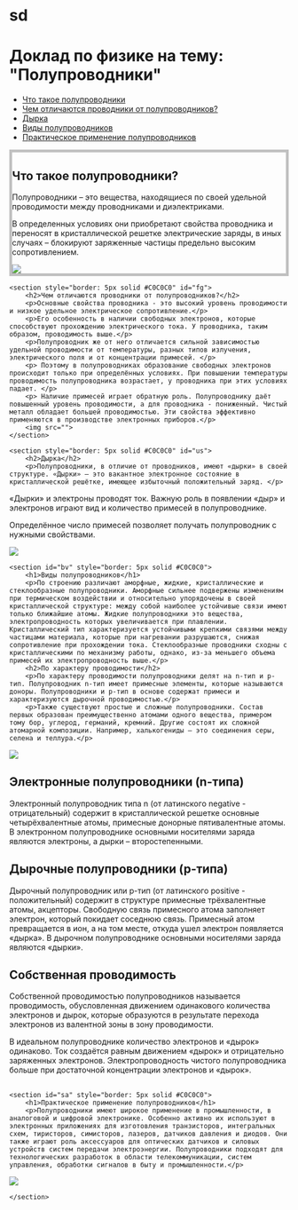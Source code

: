 # sd
<!DOCTYPE html>
<html lang="en">
<head>
    <link rel="stylesheet" href="ghh.css">
    <meta charset="UTF-8">
    <title>Доклад по физике</title>
</head>
<body>
<div>
    <h1>Доклад по физике на тему: "Полупроводники"</h1>
<nav>
    <ul>
        <li><a href="#df">Что такое полупроводники</a></li>
        <li><a href="#fg">Чем отличаются проводники от полупроводников?</a></li>
        <li><a href="#us">Дырка</a></li>
        <li><a href="#bv">Виды полупроводников</a></li>
        <li><a href="#sa">Практическое применение полупроводников</a></li>
    </ul>


</nav>
<section style="border: 5px solid #C0C0C0">
    <h2 id="df">Что такое полупроводники?</h2>
    <p>Полупроводники – это вещества, находящиеся по своей удельной проводимости между проводниками и диэлектриками.</p>
    <p>В определенных условиях они приобретают свойства проводника и переносят в кристаллической решетке электрические заряды, в иных случаях – блокируют заряженные частицы предельно высоким сопротивлением. </p>
    <img src="https://dip8.ru/upload/medialibrary/068/4w4ik89zpvmt99w3uagcpsqhax6qzm6r/Germaniy.jpg">
</section>
    
    <section style="border: 5px solid #C0C0C0" id="fg">
        <h2>Чем отличаются проводники от полупроводников?</h2>
        <p>Основные свойства проводника - это высокий уровень проводимости и низкое удельное электрическое сопротивление.</p>
        <p>Его особенность в наличии свободных электронов, которые способствуют прохождению электрического тока. У проводника, таким образом, проводимость выше.</p>
        <p>Полупроводник же от него отличается сильной зависимостью удельной проводимости от температуры, разных типов излучения, электрического поля и от концентрации примесей. </p>
        <p> Поэтому в полупроводниках образование свободных электронов происходит только при определённых условиях. При повышении температуры проводимость полупроводника возрастает, у проводника при этих условиях падает. </p>
        <p> Наличие примесей играет обратную роль. Полупроводнику даёт повышенный уровень проводимости, а для проводника - пониженный. Чистый металл обладает большей проводимостью. Эти свойства эффективно применяются в производстве электронных приборов.</p>
        <img src="">
    </section>

    <section style="border: 5px solid #C0C0C0" id="us">
        <h2>Дырка</h2>
        <p>Полупроводники, в отличие от проводников, имеют «дырки» в своей структуре. «Дырки» – это вакантное электронное состояние в кристаллической решётке, имеющее избыточный положительный заряд. </p>
<p>«Дырки» и электроны проводят ток. Важную роль в появлении «дыр» и электронов играют вид и количество примесей в полупроводнике. </p>
        <p> Определённое число примесей позволяет получать полупроводник с нужными свойствами.</p>
        <img src="https://dip8.ru/upload/medialibrary/1c8/ijjb2vgooc0pgk6zfz6m5lfs5nwur4pz/Dyrka.jpg">
    </section>

    <section id="bv" style="border: 5px solid #C0C0C0">
        <h1>Виды полупроводников</h1>
        <p>По строению различают аморфные, жидкие, кристаллические и стеклообразные полупроводники. Аморфные сильнее подвержены изменениям при термическом воздействии и относительно упорядочены в своей кристаллической структуре: между собой наиболее устойчивые связи имеют только ближайшие атомы. Жидкие полупроводники это вещества, электропроводность которых увеличивается при плавлении. Кристаллический тип характеризуется устойчивыми крепкими связями между частицами материала, которые при нагревании разрушаются, снижая сопротивление при прохождении тока. Стеклообразные проводники сходны с кристаллическими по механизму работы, однако, из-за меньшего объема примесей их электропроводность выше.</p>
        <h2>По характеру проводимости</h2>
        <p>По характеру проводимости полупроводники делят на n-тип и р-тип. Полупроводник n-тип имеет примесные элементы, которые называются доноры. Полупроводники и р-тип в основе содержат примеси и характеризуются дырочной проводимостью.</p>
        <p>Также существуют простые и сложные полупроводники. Состав первых образован преимущественно атомами одного вещества, примером тому бор, углерод, германий, кремний. Другие состоят их сложной атомарной композиции. Например, халькогениды – это соединения серы, селена и теллура.</p>
<img src="https://dip8.ru/upload/medialibrary/4bb/g53ol583dayb1y0gr0ctycd513exfm0z/Sobstvennaya-i-primesnaya-provodimost.jpg">

<h2>Электронные полупроводники (n-типа)</h2>
        <p>Электронный полупроводник типа n (от латинского negative - отрицательный) содержит в кристаллической решетке основные четырёхвалентные атомы, примесные донорные пятивалентные атомы. В электронном полупроводнике основными носителями заряда являются электроны, а дырки – второстепенными.</p>
<h2>Дырочные полупроводники (р-типа)</h2>
<p>Дырочный полупроводник или р-тип (от латинского positive - положительный) содержит в структуре примесные трёхвалентные атомы, акцепторы. Свободную связь примесного атома заполняет электрон, который покидает соседнюю связь. Примесный атом превращается в ион, а на том месте, откуда ушел электрон появляется «дырка». В дырочном полупроводнике основными носителями заряда являются «дырки».</p>
<h2>Собственная проводимость</h2>
<p>Собственной проводимостью полупроводников называется проводимость, обусловленная движением одинакового количества электронов и дырок, которые образуются в результате перехода электронов из валентной зоны в зону проводимости.</p>
<p> В идеальном полупроводнике количество электронов и «дырок» одинаково. Ток создаётся равным движением «дырок» и отрицательно заряженных электронов. Электропроводность чистого полупроводника больше при достаточной концентрации электронов и «дырок».</p>
        <h2></h2>
    </section>

    <section id="sa" style="border: 5px solid #C0C0C0">
        <h1>Практическое применение полупроводников</h1>
        <p>Полупроводники имеют широкое применение в промышленности, в аналоговой и цифровой электронике. Особенно активно их используют в электронных приложениях для изготовления транзисторов, интегральных схем, тиристоров, симисторов, лазеров, датчиков давления и диодов. Они также играют роль аксессуаров для оптических датчиков и силовых устройств систем передачи электроэнергии. Полупроводники подходят для технологических разработок в области телекоммуникации, систем управления, обработки сигналов в быту и промышленности.</p>
<img src="https://avatars.mds.yandex.net/i?id=b94e3166de9c764457f4cbaea83749fd28939274-10384982-images-thumbs&n=13">

    </section>
</div>
</body>
</html>
